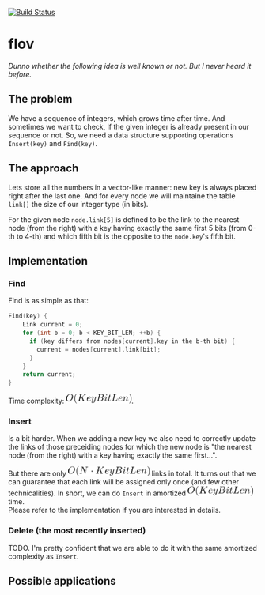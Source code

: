[![Build Status](https://travis-ci.com/nickitat/flov.svg?branch=master)](https://travis-ci.com/nickitat/flov)

# flov
*Dunno whether the following idea is well known or not. But I never heard it before.*

## The problem
We have a sequence of integers, which grows time after time. And sometimes we want to check, if the given integer is already present in our sequence or not. So, we need a data structure supporting operations `Insert(key)` and `Find(key)`.

## The approach
Lets store all the numbers in a vector-like manner: new key is always placed right after the last one.
And for every node we will maintaine the table `link[]` the size of our integer type (in bits).

For the given node `node.link[5]` is defined to be the link to the nearest node (from the right) with a key having exactly the same first 5 bits (from 0-th to 4-th) and which fifth bit is the opposite to the `node.key`'s fifth bit.

## Implementation

### Find

Find is as simple as that:

```cpp
Find(key) {
    Link current = 0;
    for (int b = 0; b < KEY_BIT_LEN; ++b) {
      if (key differs from nodes[current].key in the b-th bit) {
        current = nodes[current].link[bit];
      }
    }
    return current;
}
```

Time complexity: <img src="docs/O(KeyBitLen).png" alt="alt text" height=20>.

### Insert

Is a bit harder. When we adding a new key we also need to correctly update the links of those preceiding nodes for which the new node is "the nearest node (from the right) with a key having exactly the same first...".

But there are only
<img src="docs/O(NKeyBitLen).png" alt="alt text" height=20>
links in total. It turns out that we can guarantee that each link will be assigned only once (and few other technicalities). In short, we can do `Insert` in amortized
<img src="docs/O(KeyBitLen).png" alt="alt text" height=20>
time.<br/>
Please refer to the implementation if you are interested in details.

### Delete (the most recently inserted)

TODO. I'm pretty confident that we are able to do it with the same amortized complexity as `Insert`.

## Possible applications



